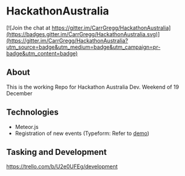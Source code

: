 # HackathonAustralia
[![Join the chat at https://gitter.im/CarrGregg/HackathonAustralia](https://badges.gitter.im/CarrGregg/HackathonAustralia.svg)](https://gitter.im/CarrGregg/HackathonAustralia?utm_source=badge&utm_medium=badge&utm_campaign=pr-badge&utm_content=badge)

## About
This is the working Repo for Hackathon Australia Dev. Weekend of 19 December

## Technologies
* Meteor.js
* Registration of new events (Typeform: Refer to [demo](https://www.youtube.com/watch?v=g8HhRXTVQ2c))


## Tasking and Development
https://trello.com/b/U2e0UFEg/development

